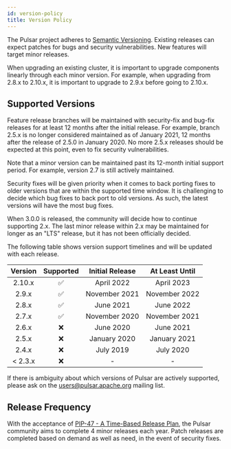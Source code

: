 ```yaml
---
id: version-policy
title: Version Policy
---
```


The Pulsar project adheres to [Semantic Versioning](http://semver.org/spec/v2.0.0.html). Existing releases can expect
patches for bugs and security vulnerabilities. New features will target minor releases.

When upgrading an existing cluster, it is important to upgrade components linearly through each minor version. For
example, when upgrading from 2.8.x to 2.10.x, it is important to upgrade to 2.9.x before going to 2.10.x.

## Supported Versions

Feature release branches will be maintained with security-fix and bug-fix releases for at least 12 months after the
initial release. For example, branch 2.5.x is no longer considered maintained as of January 2021, 12 months after
the release of 2.5.0 in January 2020. No more 2.5.x releases should be expected at this point, even to fix security
vulnerabilities.

Note that a minor version can be maintained past its 12-month initial support period. For example, version 2.7 is still
actively maintained.

Security fixes will be given priority when it comes to back porting fixes to older versions that are within the
supported time window. It is challenging to decide which bug fixes to back port to old versions. As such, the latest
versions will have the most bug fixes.

When 3.0.0 is released, the community will decide how to continue supporting 2.x. The last minor release within 2.x may
be maintained for longer as an "LTS" release, but it has not been officially decided.

The following table shows version support timelines and will be updated with each release.

| Version |     Supported      | Initial Release | At Least Until |
|:-------:|:------------------:|:---------------:|:--------------:|
| 2.10.x  | :white_check_mark: |   April 2022    |   April 2023   |
|  2.9.x  | :white_check_mark: |  November 2021  | November 2022  |
|  2.8.x  | :white_check_mark: |    June 2021    |   June 2022    |
|  2.7.x  | :white_check_mark: |  November 2020  | November 2021  |
|  2.6.x  |        :x:         |    June 2020    |   June 2021    |
|  2.5.x  |        :x:         |  January 2020   |  January 2021  |
|  2.4.x  |        :x:         |    July 2019    |   July 2020    |
| < 2.3.x |        :x:         |        -        |       -        |

If there is ambiguity about which versions of Pulsar are actively supported, please ask on the [users@pulsar.apache.org](mailto:users@pulsar.apache.org) mailing list.

## Release Frequency

With the acceptance of [PIP-47 - A Time-Based Release Plan](https://github.com/apache/pulsar/wiki/PIP-47%3A-Time-Based-Release-Plan), the Pulsar community aims to complete 4 minor releases each year. Patch releases are completed based on demand as well as need, in the event of security fixes.
